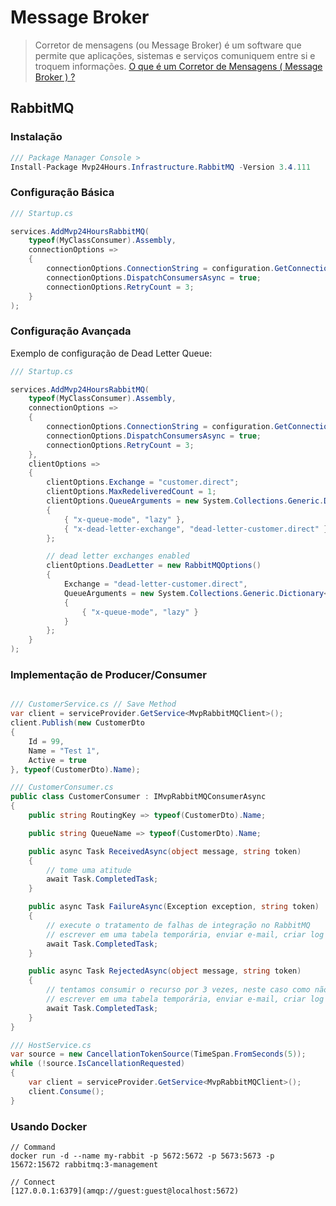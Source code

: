 # Message Broker
>Corretor de mensagens (ou Message Broker) é um software que permite que aplicações, sistemas e serviços comuniquem entre si e troquem informações. [O que é um Corretor de Mensagens ( Message Broker ) ?](https://medium.com/@bookgrahms/o-que-%C3%A9-um-corretor-de-mensagens-message-broker-c9fbe219443b)

## RabbitMQ

### Instalação
```csharp
/// Package Manager Console >
Install-Package Mvp24Hours.Infrastructure.RabbitMQ -Version 3.4.111
```

### Configuração Básica
```csharp
/// Startup.cs

services.AddMvp24HoursRabbitMQ(
    typeof(MyClassConsumer).Assembly,
    connectionOptions =>
    {
        connectionOptions.ConnectionString = configuration.GetConnectionString("RabbitMQContext");
        connectionOptions.DispatchConsumersAsync = true;
        connectionOptions.RetryCount = 3;
    }
);

```

### Configuração Avançada
Exemplo de configuração de Dead Letter Queue:

```csharp
/// Startup.cs

services.AddMvp24HoursRabbitMQ(
    typeof(MyClassConsumer).Assembly,
    connectionOptions =>
    {
        connectionOptions.ConnectionString = configuration.GetConnectionString("RabbitMQContext");
        connectionOptions.DispatchConsumersAsync = true;
        connectionOptions.RetryCount = 3;
    },
    clientOptions =>
    {
        clientOptions.Exchange = "customer.direct";
        clientOptions.MaxRedeliveredCount = 1;
        clientOptions.QueueArguments = new System.Collections.Generic.Dictionary<string, object>
        {
            { "x-queue-mode", "lazy" },
            { "x-dead-letter-exchange", "dead-letter-customer.direct" }
        };

        // dead letter exchanges enabled
        clientOptions.DeadLetter = new RabbitMQOptions()
        {
            Exchange = "dead-letter-customer.direct",
            QueueArguments = new System.Collections.Generic.Dictionary<string, object>
            {
                { "x-queue-mode", "lazy" }
            }
        };
    }
);

```

### Implementação de Producer/Consumer

```csharp

/// CustomerService.cs // Save Method
var client = serviceProvider.GetService<MvpRabbitMQClient>();
client.Publish(new CustomerDto
{
    Id = 99,
    Name = "Test 1",
    Active = true
}, typeof(CustomerDto).Name);

/// CustomerConsumer.cs
public class CustomerConsumer : IMvpRabbitMQConsumerAsync
{
    public string RoutingKey => typeof(CustomerDto).Name;

    public string QueueName => typeof(CustomerDto).Name;

    public async Task ReceivedAsync(object message, string token)
    {
        // tome uma atitude
        await Task.CompletedTask;
    }

    public async Task FailureAsync(Exception exception, string token)
    {
        // execute o tratamento de falhas de integração no RabbitMQ
        // escrever em uma tabela temporária, enviar e-mail, criar log especializado, etc.
        await Task.CompletedTask;
    }

    public async Task RejectedAsync(object message, string token)
    {
        // tentamos consumir o recurso por 3 vezes, neste caso como não tratamos, vamos desconsiderar
        // escrever em uma tabela temporária, enviar e-mail, criar log especializado, etc.
        await Task.CompletedTask;
    }
}

/// HostService.cs
var source = new CancellationTokenSource(TimeSpan.FromSeconds(5));
while (!source.IsCancellationRequested)
{
    var client = serviceProvider.GetService<MvpRabbitMQClient>();
    client.Consume();
}

```

### Usando Docker
```
// Command
docker run -d --name my-rabbit -p 5672:5672 -p 5673:5673 -p 15672:15672 rabbitmq:3-management

// Connect
[127.0.0.1:6379](amqp://guest:guest@localhost:5672)

```
